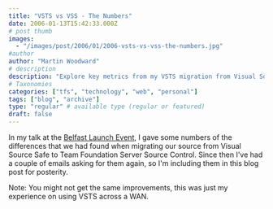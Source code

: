 ```yaml
---
title: "VSTS vs VSS - The Numbers"
date: 2006-01-13T15:42:33.000Z
# post thumb
images:
  - "/images/post/2006/01/2006-vsts-vs-vss-the-numbers.jpg"
#author
author: "Martin Woodward"
# description
description: "Explore key metrics from my VSTS migration from Visual Source Safe, showcasing performance gains and insights for future transitions."
# Taxonomies
categories: ["tfs", "technology", "web", "personal"]
tags: ["blog", "archive"]
type: "regular" # available type (regular or featured)
draft: false
---
```


In my talk at the [Belfast Launch Event](http://www.microsoft.com/ireland/servers/launchtour/), I gave some numbers of the differences that we had found when migrating our source from Visual Source Safe to Team Foundation Server Source Control. Since then I've had a couple of emails asking for them again, so I'm including them in this blog post for posterity.

Note: You might not get the same improvements, this was just my experience on using VSTS across a WAN.
